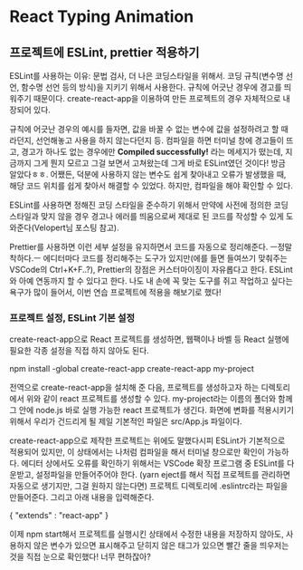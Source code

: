 # React Typing Animation

## 프로젝트에 ESLint, prettier 적용하기
ESLint를 사용하는 이유: 문법 검사, 더 나은 코딩스타일을 위해서. 코딩 규칙(변수명 선언, 함수명 선언 등의 방식)을 지키기 위해서 사용한다. 규칙에 어긋난 경우에 경고를 띄워주기 때문이다. create-react-app을 이용하여 만든 프로젝트의 경우 자체적으로 내장되어 있다. 

규칙에 어긋난 경우의 예시를 들자면, 값을 바꿀 수 없는 변수에 값을 설정하려고 할 때라던지, 선언해놓고 사용을 하지 않는다던지 등. 컴파일을 하면 터미널 창에 경고들이 뜨고, 경고가 하나도 없는 경우에만 **Compiled successfully!** 라는 메세지가 떴는데, 지금까지 그게 뭔지 모르고 그걸 보면서 고쳐왔는데 그게 바로 ESLint였던 것이다! 방금 알았다ㅎㅎ. 어쨌든, 덕분에 사용하지 않는 변수도 쉽게 찾아내고 오류가 발생했을 때, 해당 코드 위치를 쉽게 찾아서 해결할 수 있었다. 하지만, 컴파일을 해야 확인할 수 있다. 

ESLint를 사용하면 정해진 코딩 스타일을 준수하기 위해서 만약에 사전에 정의한 코딩스타일과 맞지 않을 경우 경고나 에러를 띄움으로써 제대로 된 코드를 작성할 수 있게 도와준다(Velopert님 포스팅 참고).

Prettier를 사용하면 이런 세부 설정을 유지하면서 코드를 자동으로 정리해준다. ㅡ정말 착하다.ㅡ 에디터마다 코드를 정리해주는 도구가 있지만(에를 들면 들여쓰기 맞춰주는 VSCode의 Ctrl+K+F..?), Prettier의 장점은 커스터마이징이 자유롭다고 한다. ESLint와 아예 연동까지 할 수 있다고 한다. 나도 내 손에 꼭 맞는 도구를 쥐고 작업하고 싶다는 욕구가 많이 들어서, 이번 연습 프로젝트에 적용을 해보기로 했다! 

### 프로젝트 설정, ESLint 기본 설정

create-react-app으로 React 프로젝트를 생성하면, 웹팩이나 바벨 등 React 실행에 필요한 각종 설정을 직접 하지 않아도 된다.

   npm install -global create-react-app
   create-react-app my-project

전역으로 create-react-app을 설치해 준 다음, 프로젝트를 생성하고자 하는 디렉토리에서 위와 같이 react 프로젝트를 생성할 수 있다. my-project라는 이름의 폴더와 함께 그 안에 node.js 바로 실행 가능한 react 프로젝트가 생긴다. 화면에 변화를 적용시키기 위해서 우리가 건드리게 될 제일 기본적인 파일은 src/App.js 파일이다.

create-react-app으로 제작한 프로젝트는 위에도 말했다시피 ESLint가 기본적으로 적용되어 있지만, 이 상태에서는 나처럼 컴파일을 해서 터미널 창으로만 확인이 가능하다. 에디터 상에서도 오류를 확인하기 위해서는 VSCode 확장 프로그램 중 ESLint를 다운받고, 설정파일을 만들어주어야 한다. (yarn eject를 해서 직접 프로젝트를 관리하면 자동으로 생기지만, 그걸 원하지 않는다면) 프로젝트 디렉토리에 .eslintrc라는 파일을 만들어준다. 그리고 아래 내용을 입력해준다.

   {
      "extends" : "react-app"
   }

이제 npm start해서 프로젝트를 실행시킨 상태에서 수정한 내용을 저장하지 않아도, 사용하지 않은 변수가 있으면 표시해주고 닫히지 않은 태그가 있으면 빨간 줄을 띄우저는 것을 직접 눈으로 확인했다! 너무 편하잖아?